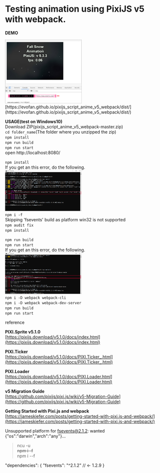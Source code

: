 # Testing animation using PixiJS v5 with webpack.

**DEMO**  

<img src="https://raw.githubusercontent.com/evofan/pixijs_script_anime_v5_webpack/master/screenshot/pic_fall_snow.jpg" width="50%">  
[https://evofan.github.io/pixijs_script_anime_v5_webpack/dist/](https://evofan.github.io/pixijs_script_anime_v5_webpack/dist/)  

**USAGE(test on Windows10)**  
Download ZIP(pixijs_script_anime_v5_webpack-master.zip)  
`cd folder_name`(The folder where you unzipped the zip)  
`npm install`  
`npm run build`  
`npm run start`  
open http://localhost:8080/  

`npm install`  
If you get an this error, do the following.  
<img src="https://raw.githubusercontent.com/evofan/pixijs_script_anime_v5_webpack/master/screenshot/pic_err_fsevents.jpg" width="50%">  
`npm i -f`  
Skipping 'fsevents' build as platform win32 is not supported  
`npm audit fix`  
`npm install`  

`npm run build`  
`npm run start`  
If you get an this error, do the following.  
<img src="https://raw.githubusercontent.com/evofan/pixijs_script_anime_v5_webpack/master/screenshot/pic_err_webpack_path.jpg" width="50%">  
`npm i -D webpack webpack-cli`  
`npm i -D webpack webpack-dev-server`  
`npm run build`  
`npm run start`  

reference  

**PIXI.Sprite v5.1.0**  
[https://pixijs.download/v5.1.0/docs/index.html](https://pixijs.download/v5.1.0/docs/index.html)  

**PIXI.Ticker**  
[https://pixijs.download/v5.1.0/docs/PIXI.Ticker_.html](https://pixijs.download/v5.1.0/docs/PIXI.Ticker_.html)  

**PIXI.Loader**  
[https://pixijs.download/v5.1.0/docs/PIXI.Loader.html](https://pixijs.download/v5.1.0/docs/PIXI.Loader.html)  

**v5 Migration Guide**  
[https://github.com/pixijs/pixi.js/wiki/v5-Migration-Guide](https://github.com/pixijs/pixi.js/wiki/v5-Migration-Guide)  

**Getting Started with Pixi.js and webpack**  
[https://jameskiefer.com/posts/getting-started-with-pixi.js-and-webpack/](https://jameskiefer.com/posts/getting-started-with-pixi.js-and-webpack/)  

Unsupported platform for fsevents@2.1.2: wanted {"os":"darwin","arch":"any"}...
>ncu -u  
>~~npm i -f~~  
>npm i --f

  "dependencies": {
    "fsevents": "^2.1.2" // ← 1.2.9
  }
